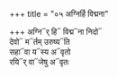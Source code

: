 +++
title = "०५ अग्निर्हि विद्मना"

+++
अग्नि᳓र् हि᳓ विद्म᳓ना निदो᳓  
देवो᳓ म᳓र्तम् उरुष्य᳓ति  
सहा᳓वा य᳓स्य अ᳓वृतो  
रयि᳓र् वा᳓जेषु अ᳓वृतः